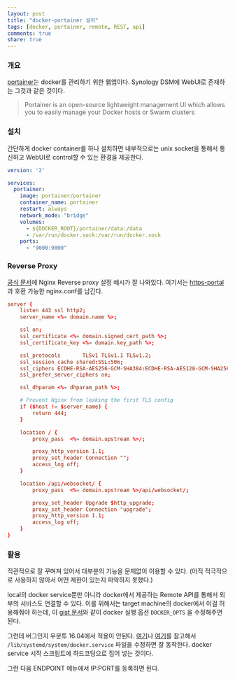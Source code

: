 ```yaml
---
layout: post
title: "docker-portainer 설치"
tags: [docker, portainer, remote, REST, api]
comments: true
share: true
---
```



### 개요

[portainer](http://portainer.io)는 docker를 관리하기 위한 웹앱이다. Synology DSM에 WebUI로 존재하는 그것과 같은 것이다.

> Portainer is an open-source lightweight management UI which allows you to easily manage your Docker hosts or Swarm clusters

### 설치

간단하게 docker container를 하나 설치하면 내부적으로는 unix socket을 통해서 통신하고 WebUI로 control할 수 있는 환경을 제공한다.

```yaml
version: '2'

services:
  portainer:
    image: portainer/portainer
    container_name: portainer
    restart: always
    network_mode: "bridge"
    volumes:
      - ${DOCKER_ROOT}/portainer/data:/data
      - /var/run/docker.sock:/var/run/docker.sock
    ports:
      - "9000:9000"
```

### Reverse Proxy

[공식 문서](https://portainer.readthedocs.io/en/stable/faq.html#how-can-i-configure-my-reverse-proxy-to-serve-portainer)에 Nginx Reverse proxy 설정 예시가 잘 나와있다. 여기서는 [https-portal](https://github.com/SteveLTN/https-portal)과 호환 가능한 nginx.conf를 남긴다.

```conf
server {
    listen 443 ssl http2;
    server_name <%= domain.name %>;

    ssl on;
    ssl_certificate <%= domain.signed_cert_path %>;
    ssl_certificate_key <%= domain.key_path %>;

    ssl_protocols       TLSv1 TLSv1.1 TLSv1.2;
    ssl_session_cache shared:SSL:50m;
    ssl_ciphers ECDHE-RSA-AES256-GCM-SHA384:ECDHE-RSA-AES128-GCM-SHA256:DHE-RSA-AES256-GCM-SHA384:ECDHE-RSA-AES256-SHA384:ECDHE-RSA-AES128-SHA256:ECDHE-RSA-AES256-SHA:ECDHE-RSA-AES128-SHA:DHE-RSA-AES256-SHA:DHE-RSA-AES128-SHA;
    ssl_prefer_server_ciphers on;

    ssl_dhparam <%= dhparam_path %>;

    # Prevent Nginx from leaking the first TLS config
    if ($host != $server_name) {
        return 444;
    }

    location / {
        proxy_pass  <%= domain.upstream %>/;

        proxy_http_version 1.1;
        proxy_set_header Connection "";
        access_log off;
    }

    location /api/websocket/ {
        proxy_pass  <%= domain.upstream %>/api/websocket/;

        proxy_set_header Upgrade $http_upgrade;
        proxy_set_header Connection "upgrade";
        proxy_http_version 1.1;
        access_log off;
    }
}
```

### 활용

직관적으로 잘 꾸며져 있어서 대부분의 기능을 문제없이 이용할 수 있다. (아직 적극적으로 사용하지 않아서 어떤 제한이 있는지 파악하지 못했다.)

local의 docker service뿐만 아니라 docker에서 제공하는 Remote API를 통해서 외부의 서비스도 연결할 수 있다. 이를 위해서는 target machine의 docker에서 이걸 허용해줘야 하는데, 이 [gist 문서](https://gist.github.com/jupeter/b39e11521452129af2af85cc855c91d7)와 같이 docker 실행 옵션 ```DOCKER_OPTS``` 을 수정해주면 된다.

그런데 버그인지 우분투 16.04에서 적용이 안된다. [여기](http://www.littlebigextra.com/how-to-enable-remote-rest-api-on-docker-host/)나 [여기](https://medium.com/@sudarakayasindu/enabling-and-accessing-docker-engine-api-on-a-remote-docker-host-on-ubuntu-16-04-2c15f55f5d39)를 참고해서 ```/lib/systemd/system/docker.service``` 파일을 수정하면 잘 동작한다. docker service 시작 스크립트에 하드코딩으로 집어 넣는 것이다.

그런 다음 ENDPOINT 메뉴에서 IP:PORT를 등록하면 된다.
